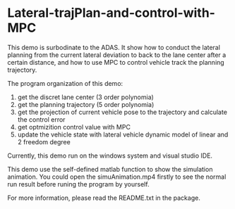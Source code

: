 # Lateral-trajPlan-and-control-with-MPC
This demo is surbodinate to the ADAS.
It show how to conduct the lateral planning from the current lateral deviation
to back to the lane center after a certain distance, and
how to use MPC to control vehicle track the planning trajectory.

The program organization of this demo:
1) get the discret lane center (3 order polynomia)
2) get the planning trajectory (5 order polynomia)
3) get the projection of current vehicle pose to the trajectory
    and calculate the control error
4) get optmizition control value with MPC
5) update the vehicle state with lateral vehicle dynamic model 
   of linear and 2 freedom degree

Currently, this demo run on the windows system and visual studio IDE.

This demo use the self-defined matlab function to show the simulation
animation. You could open the simuAnimation.mp4 firstly to see
the normal run result before runing the program by yourself.

For more information, please read the README.txt in the package.
